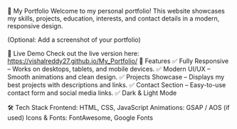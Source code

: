 🚀 My Portfolio
Welcome to my personal portfolio! This website showcases my skills, projects, education, interests, and contact details in a modern, responsive design.

(Optional: Add a screenshot of your portfolio)

🔗 Live Demo
Check out the live version here: https://vishalreddy27.github.io/My_Portfolio/
📌 Features
✅ Fully Responsive – Works on desktops, tablets, and mobile devices.
✅ Modern UI/UX – Smooth animations and clean design.
✅ Projects Showcase – Displays my best projects with descriptions and links.
✅ Contact Section – Easy-to-use contact form and social media links.
✅ Dark & Light Mode 

🛠️ Tech Stack
Frontend: HTML, CSS, JavaScript
Animations: GSAP / AOS (if used)
Icons & Fonts: FontAwesome, Google Fonts
